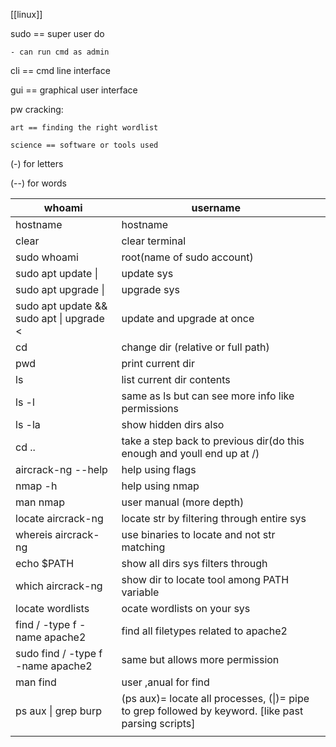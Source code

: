 [[linux]]

sudo == super user do

	- can run cmd as admin

cli == cmd line interface

gui == graphical user interface

pw cracking:

	art == finding the right wordlist
	
	science == software or tools used

(-) for letters

(--) for words

| whoami                                                                              | username                                                                                            |     |
| ----------------------------------------------------------------------------------- | --------------------------------------------------------------------------------------------------- | --- |
| hostname                                                                            | hostname                                                                                            |     |
| clear                                                                               | clear terminal                                                                                      |     |
| sudo whoami                                                                         | root(name of sudo account)                                                                          |     |
| sudo apt update                          \|                                         | update sys                                                                                          |     |
| sudo apt upgrade                        \|                                          | upgrade sys                                                                                         |     |
| sudo apt update && sudo apt    \|    upgrade                                      < | update and upgrade at once                                                                          |     |
| cd                                                                                  | change dir (relative or full path)                                                                  |     |
| pwd                                                                                 | print current dir                                                                                   |     |
| ls                                                                                  | list current dir contents                                                                           |     |
| ls -l                                                                               | same as ls but can see more info like permissions                                                   |     |
| ls -la                                                                              | show hidden dirs also                                                                               |     |
| cd ..                                                                               | take a step back to previous dir(do this enough and youll end up at /)                              |     |
| aircrack-ng --help                                                                  | help using flags                                                                                    |     |
| nmap -h                                                                             | help using nmap                                                                                     |     |
| man nmap                                                                            | user manual (more depth)                                                                            |     |
| locate aircrack-ng                                                                  | locate str by filtering through entire sys                                                          |     |
| whereis aircrack-ng                                                                 | use binaries to locate and not str matching                                                         |     |
| echo $PATH                                                                          | show all dirs sys filters through                                                                   |     |
| which aircrack-ng                                                                   | show dir to locate tool among PATH variable                                                         |     |
| locate wordlists                                                                    | ocate wordlists on your  sys                                                                        |     |
| find / -type f -name apache2                                                        | find all filetypes related to apache2                                                               |     |
| sudo find / -type f -name apache2                                                   | same but allows more permission                                                                     |     |
| man find                                                                            | user ,anual for find                                                                                |     |
| ps aux \| grep burp                                                                 | (ps aux)= locate all processes, (\|)= pipe to grep followed by keyword. [like past parsing scripts] |     |
|                                                                                     |                                                                                                     |     |


